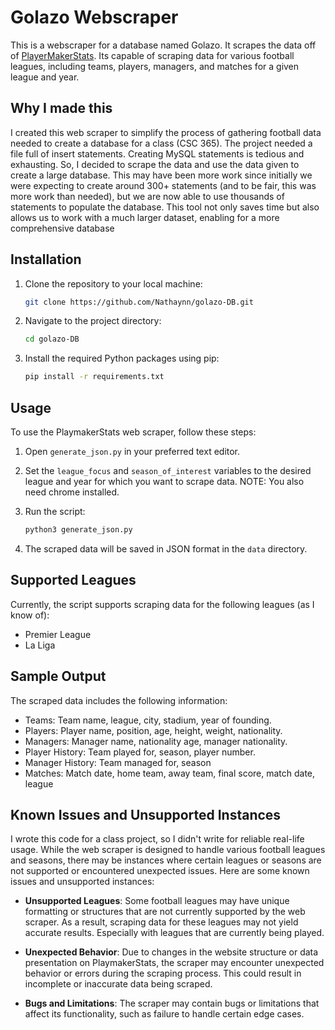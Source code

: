 # Golazo Webscraper

This is a webscraper for a database named Golazo. It scrapes the data off of [PlayerMakerStats](https:www.playermakerstats.com). Its capable of scraping data for various football leagues, including teams, players, managers, and matches for a given league and year.

## Why I made this

I created this web scraper to simplify the process of gathering football data needed to create a database for a class (CSC 365). The project needed a file full of insert statements. Creating MySQL statements is tedious and exhausting. So, I decided to scrape the data and use the data given to create a large database. This may have been more work since initially we were expecting to create around 300+ statements (and to be fair, this was more work than needed), but we are now able to use thousands of statements to populate the database. This tool not only saves time but also allows us to work with a much larger dataset, enabling for a more comprehensive database
## Installation

1. Clone the repository to your local machine:

    ```bash
    git clone https://github.com/Nathaynn/golazo-DB.git
    ```

2. Navigate to the project directory:

    ```bash
    cd golazo-DB
    ```

3. Install the required Python packages using pip:

    ```bash
    pip install -r requirements.txt

    ```
## Usage

To use the PlaymakerStats web scraper, follow these steps:

1. Open `generate_json.py` in your preferred text editor.

2. Set the `league_focus` and `season_of_interest` variables to the desired league and year for which you want to scrape data. NOTE: You also need chrome installed.

3. Run the script:

    ```bash
    python3 generate_json.py
    ```

4. The scraped data will be saved in JSON format in the `data` directory.

## Supported Leagues

Currently, the script supports scraping data for the following leagues (as I know of):

- Premier League
- La Liga

## Sample Output

The scraped data includes the following information:

- Teams: Team name, league, city, stadium, year of founding.
- Players: Player name, position, age, height, weight, nationality.
- Managers: Manager name, nationality age, manager nationality.
- Player History: Team played for, season, player number.
- Manager History: Team managed for, season
- Matches: Match date, home team, away team, final score, match date, league

## Known Issues and Unsupported Instances

I wrote this code for a class project, so I didn't write for reliable real-life usage. While the web scraper is designed to handle various football leagues and seasons, there may be instances where certain leagues or seasons are not supported or encountered unexpected issues. Here are some known issues and unsupported instances:

- **Unsupported Leagues**: Some football leagues may have unique formatting or structures that are not currently supported by the web scraper. As a result, scraping data for these leagues may not yield accurate results. Especially with leagues that are currently being played.

- **Unexpected Behavior**: Due to changes in the website structure or data presentation on PlaymakerStats, the scraper may encounter unexpected behavior or errors during the scraping process. This could result in incomplete or inaccurate data being scraped.

- **Bugs and Limitations**: The scraper may contain bugs or limitations that affect its functionality, such as failure to handle certain edge cases.


